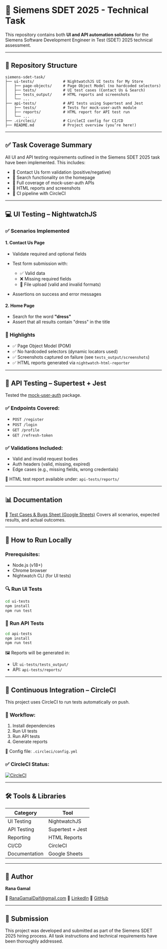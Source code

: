 # 🚀 Siemens SDET 2025 - Technical Task

This repository contains both **UI and API automation solutions** for the Siemens Software Development Engineer in Test (SDET) 2025 technical assessment.

---

## 📁 Repository Structure

```
siemens-sdet-task/
├── ui-tests/             # NightwatchJS UI tests for My Store
│   ├── page-objects/     # Page Object Model (no hardcoded selectors)
│   ├── tests/            # UI test cases (Contact Us & Search)
│   ├── tests_output/     # HTML reports and screenshots
│   └── ...
├── api-tests/            # API tests using Supertest and Jest
│   ├── tests/            # Tests for mock-user-auth module
│   ├── reports/          # HTML report for API test run
│   └── ...
├── .circleci/            # CircleCI config for CI/CD
├── README.md             # Project overview (you’re here!)
```

---

## ✅ Task Coverage Summary

All UI and API testing requirements outlined in the Siemens SDET 2025 task have been implemented. This includes:

* 🔎 Contact Us form validation (positive/negative)
* 🛒 Search functionality on the homepage
* 🔐 Full coverage of mock-user-auth APIs
* 📄 HTML reports and screenshots
* 🔁 CI pipeline with CircleCI

---

## 💻 UI Testing – NightwatchJS

### ✅ Scenarios Implemented

#### 1. **Contact Us Page**

* Validate required and optional fields
* Test form submission with:

  * ✅ Valid data
  * ❌ Missing required fields
  * 📎 File upload (valid and invalid formats)
* Assertions on success and error messages

#### 2. **Home Page**

* Search for the word **"dress"**
* Assert that all results contain "dress" in the title

### 🧩 Highlights

* ✅ Page Object Model (POM)
* ✅ No hardcoded selectors (dynamic locators used)
* ✅ Screenshots captured on failure (see `tests_output/screenshots`)
* ✅ HTML reports generated via `nightwatch-html-reporter`

---

## 🔗 API Testing – Supertest + Jest

Tested the [mock-user-auth](https://www.npmjs.com/package/mock-user-auth) package.

### ✅ Endpoints Covered:

* `POST /register`
* `POST /login`
* `GET /profile`
* `GET /refresh-token`

### ✅ Validations Included:

* Valid and invalid request bodies
* Auth headers (valid, missing, expired)
* Edge cases (e.g., missing fields, wrong credentials)

📄 HTML test report available under: `api-tests/reports/`

---

## 📊 Documentation

📝 [Test Cases & Bugs Sheet (Google Sheets)](https://docs.google.com/spreadsheets/d/1V_kG96WDwSh_HF2ia_Z7sDsiMmJcyvL6OwcFRPcI1yU/edit?usp=sharing)
Covers all scenarios, expected results, and actual outcomes.

---

## 🧪 How to Run Locally

### Prerequisites:

* Node.js (v18+)
* Chrome browser
* Nightwatch CLI (for UI tests)

### 🔍 Run UI Tests

```bash
cd ui-tests
npm install
npm run test
```

### 🔗 Run API Tests

```bash
cd api-tests
npm install
npm run test
```

🖼 Reports will be generated in:

* UI: `ui-tests/tests_output/`
* API: `api-tests/reports/`

---

## 🔁 Continuous Integration – CircleCI

This project uses CircleCI to run tests automatically on push.

### 🔄 Workflow:

1. Install dependencies
2. Run UI tests
3. Run API tests
4. Generate reports

📄 Config file: `.circleci/config.yml`

### ✅ CircleCI Status:

[![CircleCI](https://dl.circleci.com/status-badge/img/circleci/4wDYvJ9Sj85XDA6x4ZiodN/KMpJ5Uq7PrXFY8pqJNsVkt/tree/main.svg?style=svg)](https://dl.circleci.com/status-badge/redirect/circleci/4wDYvJ9Sj85XDA6x4ZiodN/KMpJ5Uq7PrXFY8pqJNsVkt/tree/main)

---

## 🛠 Tools & Libraries

| Category      | Tool             |
| ------------- | ---------------- |
| UI Testing    | NightwatchJS     |
| API Testing   | Supertest + Jest |
| Reporting     | HTML Reports     |
| CI/CD         | CircleCI         |
| Documentation | Google Sheets    |

---

## 👤 Author

**Rana Gamal**

📧 [RanaGamalDaif@gmail.com](mailto:RanaGamalDaif@gmail.com)
🔗 [LinkedIn](https://www.linkedin.com/in/rana-gamal-daif)
🐙 [GitHub](https://github.com/engRana404)

---

## 📅 Submission

This project was developed and submitted as part of the Siemens SDET 2025 hiring process.
All task instructions and technical requirements have been thoroughly addressed.
